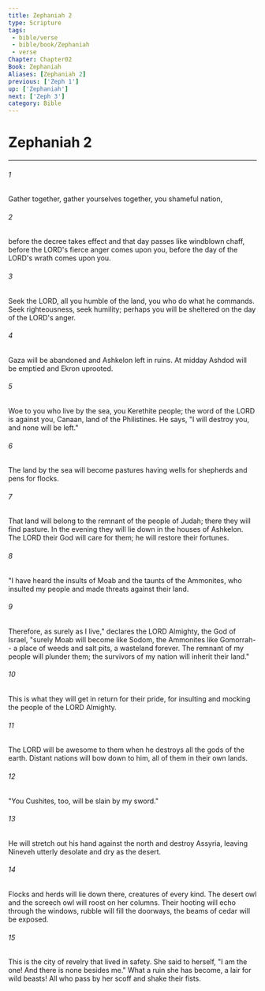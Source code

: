 ```yaml
---
title: Zephaniah 2
type: Scripture
tags:
 - bible/verse
 - bible/book/Zephaniah
 - verse
Chapter: Chapter02
Book: Zephaniah
Aliases: [Zephaniah 2]
previous: ['Zeph 1']
up: ['Zephaniah']
next: ['Zeph 3']
category: Bible
---
```

# Zephaniah 2

***


###### 1 
Gather together, gather yourselves together, you shameful nation, 

###### 2 
before the decree takes effect and that day passes like windblown chaff, before the LORD's fierce anger comes upon you, before the day of the LORD's wrath comes upon you. 

###### 3 
Seek the LORD, all you humble of the land, you who do what he commands. Seek righteousness, seek humility; perhaps you will be sheltered on the day of the LORD's anger. 

###### 4 
Gaza will be abandoned and Ashkelon left in ruins. At midday Ashdod will be emptied and Ekron uprooted. 

###### 5 
Woe to you who live by the sea, you Kerethite people; the word of the LORD is against you, Canaan, land of the Philistines. He says, "I will destroy you, and none will be left." 

###### 6 
The land by the sea will become pastures having wells for shepherds and pens for flocks. 

###### 7 
That land will belong to the remnant of the people of Judah; there they will find pasture. In the evening they will lie down in the houses of Ashkelon. The LORD their God will care for them; he will restore their fortunes. 

###### 8 
"I have heard the insults of Moab and the taunts of the Ammonites, who insulted my people and made threats against their land. 

###### 9 
Therefore, as surely as I live," declares the LORD Almighty, the God of Israel, "surely Moab will become like Sodom, the Ammonites like Gomorrah-- a place of weeds and salt pits, a wasteland forever. The remnant of my people will plunder them; the survivors of my nation will inherit their land." 

###### 10 
This is what they will get in return for their pride, for insulting and mocking the people of the LORD Almighty. 

###### 11 
The LORD will be awesome to them when he destroys all the gods of the earth. Distant nations will bow down to him, all of them in their own lands. 

###### 12 
"You Cushites, too, will be slain by my sword." 

###### 13 
He will stretch out his hand against the north and destroy Assyria, leaving Nineveh utterly desolate and dry as the desert. 

###### 14 
Flocks and herds will lie down there, creatures of every kind. The desert owl and the screech owl will roost on her columns. Their hooting will echo through the windows, rubble will fill the doorways, the beams of cedar will be exposed. 

###### 15 
This is the city of revelry that lived in safety. She said to herself, "I am the one! And there is none besides me." What a ruin she has become, a lair for wild beasts! All who pass by her scoff and shake their fists. 
